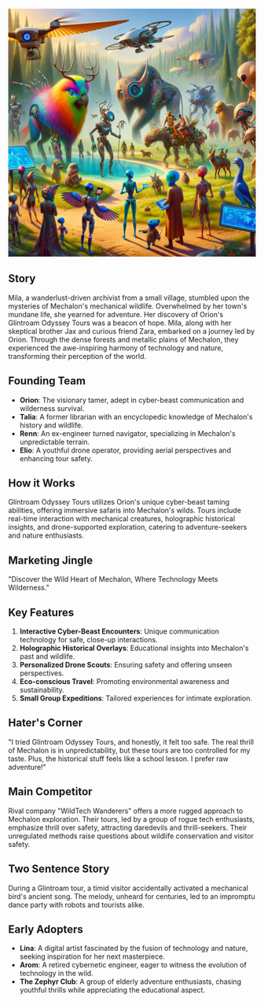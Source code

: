 ![Glintroam Odyssey Tours](../assets/5.png)

## Story

Mila, a wanderlust-driven archivist from a small village, stumbled upon the mysteries of Mechalon's mechanical wildlife. Overwhelmed by her town's mundane life, she yearned for adventure. Her discovery of Orion's Glintroam Odyssey Tours was a beacon of hope. Mila, along with her skeptical brother Jax and curious friend Zara, embarked on a journey led by Orion. Through the dense forests and metallic plains of Mechalon, they experienced the awe-inspiring harmony of technology and nature, transforming their perception of the world.

## Founding Team

- **Orion**: The visionary tamer, adept in cyber-beast communication and wilderness survival.
- **Talia**: A former librarian with an encyclopedic knowledge of Mechalon's history and wildlife.
- **Renn**: An ex-engineer turned navigator, specializing in Mechalon's unpredictable terrain.
- **Elio**: A youthful drone operator, providing aerial perspectives and enhancing tour safety.

## How it Works

Glintroam Odyssey Tours utilizes Orion's unique cyber-beast taming abilities, offering immersive safaris into Mechalon's wilds. Tours include real-time interaction with mechanical creatures, holographic historical insights, and drone-supported exploration, catering to adventure-seekers and nature enthusiasts.

## Marketing Jingle

"Discover the Wild Heart of Mechalon, Where Technology Meets Wilderness."

## Key Features

1. **Interactive Cyber-Beast Encounters**: Unique communication technology for safe, close-up interactions.
2. **Holographic Historical Overlays**: Educational insights into Mechalon's past and wildlife.
3. **Personalized Drone Scouts**: Ensuring safety and offering unseen perspectives.
4. **Eco-conscious Travel**: Promoting environmental awareness and sustainability.
5. **Small Group Expeditions**: Tailored experiences for intimate exploration.

## Hater's Corner

"I tried Glintroam Odyssey Tours, and honestly, it felt too safe. The real thrill of Mechalon is in unpredictability, but these tours are too controlled for my taste. Plus, the historical stuff feels like a school lesson. I prefer raw adventure!"

## Main Competitor

Rival company "WildTech Wanderers" offers a more rugged approach to Mechalon exploration. Their tours, led by a group of rogue tech enthusiasts, emphasize thrill over safety, attracting daredevils and thrill-seekers. Their unregulated methods raise questions about wildlife conservation and visitor safety.

## Two Sentence Story

During a Glintroam tour, a timid visitor accidentally activated a mechanical bird's ancient song. The melody, unheard for centuries, led to an impromptu dance party with robots and tourists alike.

## Early Adopters

- **Lina**: A digital artist fascinated by the fusion of technology and nature, seeking inspiration for her next masterpiece.
- **Arom**: A retired cybernetic engineer, eager to witness the evolution of technology in the wild.
- **The Zephyr Club**: A group of elderly adventure enthusiasts, chasing youthful thrills while appreciating the educational aspect.

